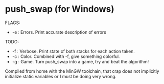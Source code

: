 # push_swap (for Windows)

FLAGS:

* -e  : Errors. Print accurate description of errors

TODO:

* -f  : Verbose. Print state of both stacks for each action taken.
* -c  : Color. Combined with -f, give something colorful.
* -g  : Game. Turn push_swap into a game, try and beat the algorithm!

Compiled from home with the MinGW toolchain, that crap does not implicitly initialize static variables or I must be doing very wrong.
